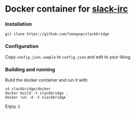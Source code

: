 Docker container for [slack-irc](https://github.com/ekmartin/slack-irc)
===

### Installation
```
git clone https://github.com/leeopop/slackbridge
```

### Configuration

Copy `config.json.sample` to `config.json` and edit to your liking.

### Building and running

Build the docker container and run it with:

```
cd slackbridge/docker
docker build -t slackbridge .
docker run -d -t slackbridge
```

Enjoy :)
